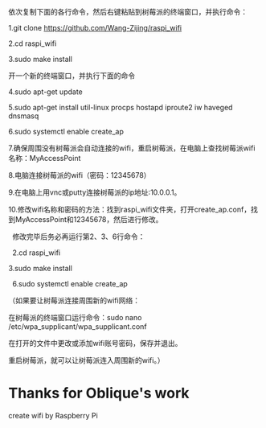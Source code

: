 依次复制下面的各行命令，然后右键粘贴到树莓派的终端窗口，并执行命令：

1.git clone https://github.com/Wang-Zijing/raspi_wifi

2.cd raspi_wifi

3.sudo make install

开一个新的终端窗口，并执行下面的命令

4.sudo apt-get update

5.sudo apt-get install util-linux procps hostapd iproute2 iw haveged dnsmasq

6.sudo systemctl enable create_ap

7.确保周围没有树莓派会自动连接的wifi，重启树莓派，在电脑上查找树莓派wifi名称：MyAccessPoint

8.电脑连接树莓派的wifi（密码：12345678）

9.在电脑上用vnc或putty连接树莓派的ip地址:10.0.0.1。

10.修改wifi名称和密码的方法：找到raspi_wifi文件夹，打开create_ap.conf，找到MyAccessPoint和12345678，然后进行修改。

   修改完毕后务必再运行第2、3、6行命令：
   
   2.cd raspi_wifi
   
   3.sudo make install
   
   6.sudo systemctl enable create_ap

（如果要让树莓派连接周围新的wifi网络：

  在树莓派的终端窗口运行命令：sudo nano /etc/wpa_supplicant/wpa_supplicant.conf
  
  在打开的文件中更改或添加wifi账号密码，保存并退出。
  
  重启树莓派，就可以让树莓派连入周围新的wifi。）
  
  # Thanks for Oblique's work
create wifi by Raspberry Pi
